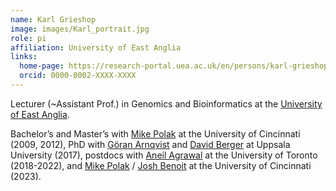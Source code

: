 ```yaml
---
name: Karl Grieshop
image: images/Karl_portrait.jpg
role: pi
affiliation: University of East Anglia
links:
  home-page: https://research-portal.uea.ac.uk/en/persons/karl-grieshop
  orcid: 0000-0002-XXXX-XXXX
---
```


Lecturer (~Assistant Prof.) in Genomics and Bioinformatics at the [University of East Anglia](https://research-portal.uea.ac.uk/en/persons/karl-grieshop).

Bachelor’s and Master’s with [Mike Polak](http://polaklab.org/) at the University of Cincinnati (2009, 2012), PhD with [Göran Arnqvist](http://arnqvist.org/) and [David Berger](http://www.ieg.uu.se/animal-ecology/Research+groups/berger-lab/) at Uppsala University (2017), postdocs with [Aneil Agrawal](https://agrawal.eeb.utoronto.ca/) at the University of Toronto (2018-2022), and [Mike Polak](http://polaklab.org/) / [Josh Benoit](http://insectphysiology.uc.edu/) at the University of Cincinnati (2023).
